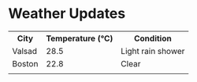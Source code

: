 # Weather Updates

<!-- WEATHER-UPDATE-START -->
<table><tr><th>City</th><th>Temperature (°C)</th><th>Condition</th></tr><tr><td>Valsad</td><td>28.5</td><td>Light rain shower</td></tr><tr><td>Boston</td><td>22.8</td><td>Clear</td></tr><tr><td></td><td></td><td></td></tr></table>
<!-- WEATHER-UPDATE-END -->
